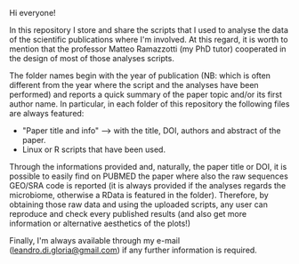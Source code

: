 Hi everyone!

In this repository I store and share the scripts that I used to analyse the data of the scientific publications where I'm involved. At this regard, it is worth to mention that the professor Matteo Ramazzotti (my PhD tutor) cooperated in the design of most of those analyses scripts.

The folder names begin with the year of publication (NB: which is often different from the year where the script and the analyses have been performed) and reports a quick summary of the paper topic and/or its first author name.
In particular, in each folder of this repository the following files are always featured:
* "Paper title and info" --> with the title, DOI, authors and abstract of the paper.
* Linux or R scripts that have been used.

Through the informations provided and, naturally, the paper title or DOI, it is possible to easily find on PUBMED the paper where also the raw sequences GEO/SRA code is reported (it is always provided if the analyses regards the microbiome, otherwise a RData is featured in the folder).
Therefore, by obtaining those raw data and using the uploaded scripts, any user can reproduce and check every published results (and also get more information or alternative aesthetics of the plots!)

Finally, I'm always available through my e-mail (leandro.di.gloria@gmail.com) if any further information is required.
